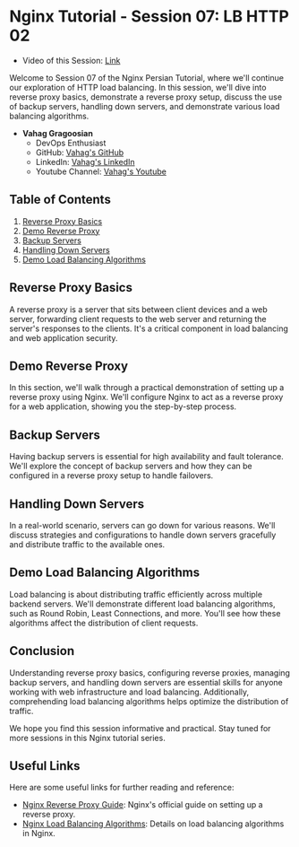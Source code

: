 # Nginx Tutorial - Session 07: LB HTTP 02
- Video of this Session: [Link](https://www.youtube.com/watch?v=p_Nx-3djruM&list=PL63NzugBawGe1nUhAveIBfYHtbiXvKKEb&index=7) 

Welcome to Session 07 of the Nginx Persian Tutorial, where we'll continue our exploration of HTTP load balancing. In this session, we'll dive into reverse proxy basics, demonstrate a reverse proxy setup, discuss the use of backup servers, handling down servers, and demonstrate various load balancing algorithms.

- **Vahag Gragoosian**
  - DevOps Enthusiast
  - GitHub: [Vahag's GitHub](https://github.com/Vahaggn)
  - LinkedIn: [Vahag's LinkedIn](https://www.linkedin.com/in/vahag-gragosian/)
  - Youtube Channel: [Vahag's Youtube](https://www.youtube.com/@vahaggn) 

## Table of Contents

1. [Reverse Proxy Basics](#reverse-proxy-basics)
2. [Demo Reverse Proxy](#demo-reverse-proxy)
3. [Backup Servers](#backup-servers)
4. [Handling Down Servers](#handling-down-servers)
5. [Demo Load Balancing Algorithms](#demo-load-balancing-algorithms)

## Reverse Proxy Basics

A reverse proxy is a server that sits between client devices and a web server, forwarding client requests to the web server and returning the server's responses to the clients. It's a critical component in load balancing and web application security.

## Demo Reverse Proxy

In this section, we'll walk through a practical demonstration of setting up a reverse proxy using Nginx. We'll configure Nginx to act as a reverse proxy for a web application, showing you the step-by-step process.

## Backup Servers

Having backup servers is essential for high availability and fault tolerance. We'll explore the concept of backup servers and how they can be configured in a reverse proxy setup to handle failovers.

## Handling Down Servers

In a real-world scenario, servers can go down for various reasons. We'll discuss strategies and configurations to handle down servers gracefully and distribute traffic to the available ones.

## Demo Load Balancing Algorithms

Load balancing is about distributing traffic efficiently across multiple backend servers. We'll demonstrate different load balancing algorithms, such as Round Robin, Least Connections, and more. You'll see how these algorithms affect the distribution of client requests.

## Conclusion

Understanding reverse proxy basics, configuring reverse proxies, managing backup servers, and handling down servers are essential skills for anyone working with web infrastructure and load balancing. Additionally, comprehending load balancing algorithms helps optimize the distribution of traffic.

We hope you find this session informative and practical. Stay tuned for more sessions in this Nginx tutorial series.

## Useful Links

Here are some useful links for further reading and reference:

- [Nginx Reverse Proxy Guide](https://docs.nginx.com/nginx/admin-guide/web-server/reverse-proxy/): Nginx's official guide on setting up a reverse proxy.
- [Nginx Load Balancing Algorithms](https://docs.nginx.com/nginx/admin-guide/load-balancer/http-load-balancer/): Details on load balancing algorithms in Nginx.
